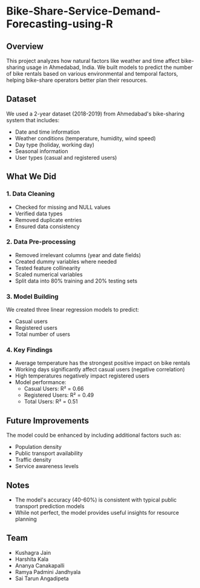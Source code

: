 # Bike-Share-Service-Demand-Forecasting-using-R

## Overview
This project analyzes how natural factors like weather and time affect bike-sharing usage in Ahmedabad, India. We built models to predict the number of bike rentals based on various environmental and temporal factors, helping bike-share operators better plan their resources.

## Dataset
We used a 2-year dataset (2018-2019) from Ahmedabad's bike-sharing system that includes:
- Date and time information
- Weather conditions (temperature, humidity, wind speed)
- Day type (holiday, working day)
- Seasonal information
- User types (casual and registered users)

## What We Did

### 1. Data Cleaning
- Checked for missing and NULL values
- Verified data types
- Removed duplicate entries
- Ensured data consistency

### 2. Data Pre-processing
- Removed irrelevant columns (year and date fields)
- Created dummy variables where needed
- Tested feature collinearity
- Scaled numerical variables
- Split data into 80% training and 20% testing sets

### 3. Model Building
We created three linear regression models to predict:
- Casual users
- Registered users
- Total number of users

### 4. Key Findings
- Average temperature has the strongest positive impact on bike rentals
- Working days significantly affect casual users (negative correlation)
- High temperatures negatively impact registered users
- Model performance:
  - Casual Users: R² = 0.66
  - Registered Users: R² = 0.49
  - Total Users: R² = 0.51

## Future Improvements
The model could be enhanced by including additional factors such as:
- Population density
- Public transport availability
- Traffic density
- Service awareness levels

## Notes
- The model's accuracy (40-60%) is consistent with typical public transport prediction models
- While not perfect, the model provides useful insights for resource planning

## Team
- Kushagra Jain
- Harshita Kala
- Ananya Canakapalli
- Ramya Padmini Jandhyala
- Sai Tarun Angadipeta
